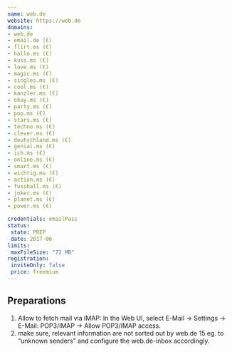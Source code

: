 ```yaml
---
name: web.de
website: https://web.de
domains:
- web.de
- email.de (€)
- flirt.ms (€)
- hallo.ms (€)
- kuss.ms (€)
- love.ms (€)
- magic.ms (€)
- singles.ms (€)
- cool.ms (€)
- kanzler.ms (€)
- okay.ms (€)
- party.ms (€)
- pop.ms (€)
- stars.ms (€)
- techno.ms (€)
- clever.ms (€)
- deutschland.ms (€)
- genial.ms (€)
- ich.ms (€)
- online.ms (€)
- smart.ms (€)
- wichtig.ms (€)
- action.ms (€)
- fussball.ms (€)
- joker.ms (€)
- planet.ms (€)
- power.ms (€)

credentials: emailPass
status:
 state: PREP
 date: 2017-06
limits:
 maxFileSize: "72 MB"
registration:
 inviteOnly: false
 price: freemium
---
```


## Preparations
1. Allow to fetch mail via IMAP: In the Web UI, select E-Mail -> Settings -> E-Mail: POP3/IMAP -> Allow POP3/IMAP access.
2. make sure, relevant information are not sorted out by web.de 15 eg. to “unknown senders” and configure the web.de-inbox accordingly.